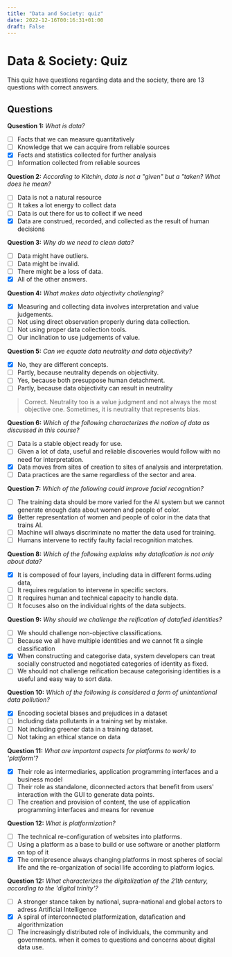 ```yaml
---
title: "Data and Society: quiz"
date: 2022-12-16T00:16:31+01:00
draft: False
---
```


# Data & Society: Quiz 
This quiz have questions regarding data and the society, there are 13 questions with correct answers.

## Questions 

**Qusestion 1:** *What is data?*
- [ ] Facts that we can measure quantitatively 
- [ ] Knowledge that we can acquire from reliable sources 
- [x] Facts and statistics collected for further analysis 
- [ ] Information collected from reliable sources

**Question 2:** *According to Kitchin, data is not a "given" but a "taken? What does he mean?*
- [ ] Data is not a natural resource
- [ ] It takes a lot energy to collect data
- [ ] Data is out there for us to collect if we need
- [x] Data are construed, recorded, and collected as the result of human decisions

**Question 3:** *Why do we need to clean data?*
- [ ] Data might have outliers. 
- [ ] Data might be invalid. 
- [ ] There might be a loss of data.   
- [x] All of the other answers.

**Question 4:** *What makes data objectivity challenging?*
- [x] Measuring and collecting data involves interpretation and value judgements. 
- [ ] Not using direct observation properly during data collection. 
- [ ] Not using proper data collection tools. 
- [ ] Our inclination to use judgements of value. 

**Question 5:** *Can we equate data neutrality and data objectivity?*
- [x] No, they are different concepts. 
- [ ] Partly, because neutrality depends on objectivity. 
- [ ] Yes, because both presuppose human detachment. 
- [ ] Partly, because data objectivity can result in neutrality

> Correct. Neutrality too is a value judgment and not always the most objective one. Sometimes, it is neutrality that represents bias.

**Question 6:** *Which of the following characterizes the notion of data as discussed in this course?*
- [ ] Data is a stable object ready for use. 
- [ ] Given a lot of data, useful and reliable discoveries would follow with no need for interpretation.
- [x] Data moves from sites of creation to sites of analysis and interpretation. 
- [ ] Data practices are the same regardless of the sector and area. 

**Question 7:** *Which of the following could improve facial recognition?*
- [ ] The training data should be more varied for the AI system but we cannot generate enough data about women and people of color.
- [x] Better representation of women and people of color in the data that trains AI. 
- [ ] Machine will always discriminate no matter the data used for training. 
- [ ] Humans intervene to rectify faulty facial recognition matches. 

**Question 8:** *Which of the following explains why datafication is not only about data?*
- [x] It is composed of four layers, including data in different forms.uding data, 
- [ ] It requires regulation to intervene in specific sectors. 
- [ ] It requires human and technical capacity to handle data. 
- [ ] It focuses also on the individual rights of the data subjects.

**Question 9:** *Why should we challenge the reification of datafied identities?*
- [ ] We should challenge non-objective classifications. 
- [ ] Because we all have multiple identities and we cannot fit a single classification 
- [x] When constructing and categorise data, system developers can treat socially constructed and negotiated categories of identity as fixed.
- [ ] We should not challenge reification because categorising identities is a useful and easy way to sort data.

**Question 10:** *Which of the following is considered a form of unintentional data pollution?*
- [x] Encoding societal biases and prejudices in a dataset 
- [ ] Including data pollutants in a training set by mistake. 
- [ ] Not including greener data in a training dataset. 
- [ ] Not taking an ethical stance on data

**Question 11:** *What are important aspects for platforms to work/ to 'platform'?*
- [x] Their role as intermediaries, application programming interfaces and a business model   
- [ ] Their role as standalone, diconnected actors that benefit from users' interaction with the GUI to generate data points.
- [ ] The creation and provision of content, the use of application programming interfaces and means for revenue

**Question 12:** *What is platformization?*
- [ ] The technical re-configuration of websites into platforms. 
- [ ] Using a platform as a base to build or use software or another platform on top of it
- [x] The omnipresence always changing platforms in most spheres of social life and the re-organization of social life according to platform logics.

**Question 12:** *What characterizes the digitalization of the 21th century, according to the 'digital trinity'?*
- [ ] A stronger stance taken by national, supra-national and global actors to adress Artificial Intelligence   
- [x] A spiral of interconnected platformization, datafication and algorithmization 
- [ ] The increasingly distributed role of individuals, the community and governments. when it comes to questions and concerns about digital data use.
